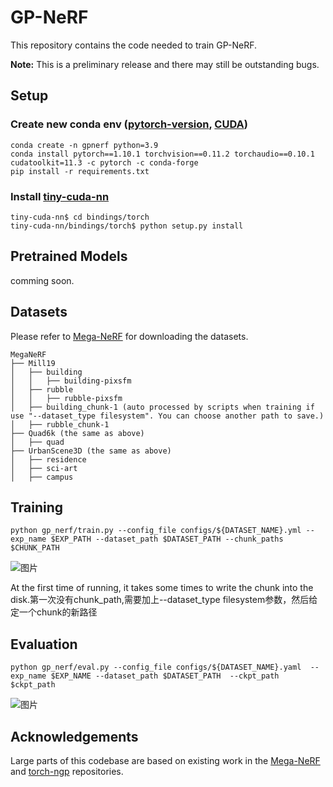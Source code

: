 # GP-NeRF

This repository contains the code needed to train GP-NeRF.

**Note:** This is a preliminary release and there may still be outstanding bugs.



## Setup
### Create new conda env ([pytorch-version](https://pytorch.org/get-started/previous-versions/), [CUDA](https://developer.nvidia.com/cuda-toolkit-archive))
```
conda create -n gpnerf python=3.9
conda install pytorch==1.10.1 torchvision==0.11.2 torchaudio==0.10.1 cudatoolkit=11.3 -c pytorch -c conda-forge
pip install -r requirements.txt
```


### Install [tiny-cuda-nn](https://github.com/NVlabs/tiny-cuda-nn)

```
tiny-cuda-nn$ cd bindings/torch
tiny-cuda-nn/bindings/torch$ python setup.py install
```


## Pretrained Models
comming soon.


## Datasets
Please refer to [Mega-NeRF](https://github.com/cmusatyalab/mega-nerf#data) for downloading the datasets.
```none
MegaNeRF
├── Mill19
│   ├── building
│   │   ├── building-pixsfm
│   ├── rubble
│   │   ├── rubble-pixsfm
│   ├── building_chunk-1 (auto processed by scripts when training if use "--dataset_type filesystem". You can choose another path to save.)
│   ├── rubble_chunk-1
├── Quad6k (the same as above)
│   ├── quad
├── UrbanScene3D (the same as above)
│   ├── residence
│   ├── sci-art
│   ├── campus
```

## Training

```
python gp_nerf/train.py --config_file configs/${DATASET_NAME}.yml --exp_name $EXP_PATH --dataset_path $DATASET_PATH --chunk_paths $CHUNK_PATH
```
![图片](https://user-images.githubusercontent.com/57701854/225179843-f0db4f60-c725-4752-9e9a-491a75e9a40e.png)

At the first time of running, it takes some times to write the chunk into the disk.第一次没有chunk_path,需要加上--dataset_type filesystem参数，然后给定一个chunk的新路径
## Evaluation

```
python gp_nerf/eval.py --config_file configs/${DATASET_NAME}.yaml  --exp_name $EXP_NAME --dataset_path $DATASET_PATH  --ckpt_path  $ckpt_path
```
![图片](https://user-images.githubusercontent.com/57701854/225179690-be67714b-12b8-4f2a-9e81-12e0e30a16be.png)




## Acknowledgements

Large parts of this codebase are based on existing work in the [Mega-NeRF](https://github.com/cmusatyalab/mega-nerf) and [torch-ngp](https://github.com/ashawkey/torch-ngp) repositories.
